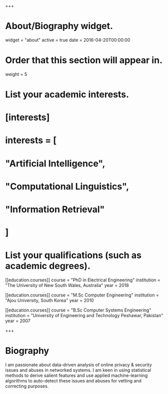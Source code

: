 +++
# About/Biography widget.
widget = "about"
active = true
date = 2016-04-20T00:00:00

# Order that this section will appear in.
weight = 5

# List your academic interests.
# [interests]
#  interests = [
#    "Artificial Intelligence",
#    "Computational Linguistics",
#    "Information Retrieval"
#  ]

# List your qualifications (such as academic degrees).
[[education.courses]]
  course = "PhD in Electrical Engineering"
  institution = "The University of New South Wales, Australia"
  year = 2018

[[education.courses]]
  course = "M.Sc Computer Engineering"
  institution = "Ajou University, South Korea"
  year = 2010

[[education.courses]]
  course = "B.Sc Computer Systems Engineering"
  institution = "University of Engineering and Technology Peshawar, Pakistan"
  year = 2007

+++

# Biography

I am passionate about data-driven analysis of online privacy & security issues and abuses in networked systems. I am keen in using statistical methods to derive salient features and use applied machine-learning algorithms to auto-detect these issues and abuses for vetting and correcting purposes.
